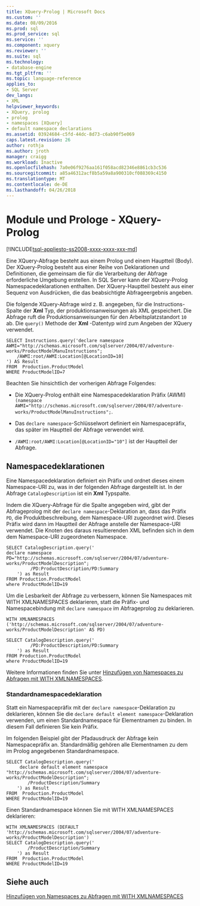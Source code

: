 ```yaml
---
title: XQuery-Prolog | Microsoft Docs
ms.custom: ''
ms.date: 08/09/2016
ms.prod: sql
ms.prod_service: sql
ms.service: ''
ms.component: xquery
ms.reviewer: ''
ms.suite: sql
ms.technology:
- database-engine
ms.tgt_pltfrm: ''
ms.topic: language-reference
applies_to:
- SQL Server
dev_langs:
- XML
helpviewer_keywords:
- XQuery, prolog
- prolog
- namespaces [XQuery]
- default namespace declarations
ms.assetid: 03924684-c5fd-44dc-8d73-c6ab90f5e069
caps.latest.revision: 26
author: rothja
ms.author: jroth
manager: craigg
ms.workload: Inactive
ms.openlocfilehash: 7a0e06f9276aa161f058acd82346e8861cb3c536
ms.sourcegitcommit: a85a46312acf8b5a59a8a900310cf088369c4150
ms.translationtype: MT
ms.contentlocale: de-DE
ms.lasthandoff: 04/26/2018
---
```

# <a name="modules-and-prologs---xquery-prolog"></a>Module und Prologe - XQuery-Prolog
[!INCLUDE[tsql-appliesto-ss2008-xxxx-xxxx-xxx-md](../includes/tsql-appliesto-ss2008-xxxx-xxxx-xxx-md.md)]

  Eine XQuery-Abfrage besteht aus einem Prolog und einem Hauptteil (Body). Der XQuery-Prolog besteht aus einer Reihe von Deklarationen und Definitionen, die gemeinsam die für die Verarbeitung der Abfrage erforderliche Umgebung erstellen. In SQL Server kann der XQuery-Prolog Namespacedeklarationen enthalten. Der XQuery-Hauptteil besteht aus einer Sequenz von Ausdrücken, die das beabsichtigte Abfrageergebnis angeben.  
  
 Die folgende XQuery-Abfrage wird z. B. angegeben, für die Instructions-Spalte der **Xml** Typ, der produktionsanweisungen als XML gespeichert. Die Abfrage ruft die Produktionsanweisungen für den Arbeitsplatzstandort `10` ab. Die `query()` Methode der **Xml** -Datentyp wird zum Angeben der XQuery verwendet.  
  
```  
SELECT Instructions.query('declare namespace AWMI="http://schemas.microsoft.com/sqlserver/2004/07/adventure-works/ProductModelManuInstructions";           
    /AWMI:root/AWMI:Location[@LocationID=10]  
') AS Result   
FROM  Production.ProductModel  
WHERE ProductModelID=7  
```  
  
 Beachten Sie hinsichtlich der vorherigen Abfrage Folgendes:  
  
-   Die XQuery-Prolog enthält eine Namespacedeklaration Präfix (AWMI) `(namespace AWMI="http://schemas.microsoft.com/sqlserver/2004/07/adventure-works/ProductModelManuInstructions";`.  
  
-   Das `declare namespace`-Schlüsselwort definiert ein Namespacepräfix, das später im Hauptteil der Abfrage verwendet wird.  
  
-   `/AWMI:root/AWMI:Location[@LocationID="10"]` ist der Hauptteil der Abfrage.  
  
## <a name="namespace-declarations"></a>Namespacedeklarationen  
 Eine Namespacedeklaration definiert ein Präfix und ordnet dieses einem Namespace-URI zu, was in der folgenden Abfrage dargestellt ist. In der Abfrage `CatalogDescription` ist ein **Xml** Typspalte.  
  
 Indem die XQuery-Abfrage für die Spalte angegeben wird, gibt der Abfrageprolog mit der `declare namespace`-Deklaration an, dass das Präfix `PD`, die Produktbeschreibung, dem Namespace-URI zugeordnet wird. Dieses Präfix wird dann im Hauptteil der Abfrage anstelle der Namespace-URI verwendet.  Die Knoten des daraus resultierenden XML befinden sich in dem dem Namespace-URI zugeordneten Namespace.  
  
```  
SELECT CatalogDescription.query('  
declare namespace PD="http://schemas.microsoft.com/sqlserver/2004/07/adventure-works/ProductModelDescription";  
         /PD:ProductDescription/PD:Summary   
    ') as Result  
FROM Production.ProductModel  
where ProductModelID=19  
```  
  
 Um die Lesbarkeit der Abfrage zu verbessern, können Sie Namespaces mit WITH XMLNAMESPACES deklarieren, statt die Präfix- und Namespacebindung mit `declare namespace` im Abfrageprolog zu deklarieren.  
  
```  
WITH XMLNAMESPACES ('http://schemas.microsoft.com/sqlserver/2004/07/adventure-works/ProductModelDescription' AS PD)  
  
SELECT CatalogDescription.query('  
         /PD:ProductDescription/PD:Summary   
    ') as Result  
FROM Production.ProductModel  
where ProductModelID=19  
```  
  
 Weitere Informationen finden Sie unter [Hinzufügen von Namespaces zu Abfragen mit WITH XMLNAMESPACES](../relational-databases/xml/add-namespaces-to-queries-with-with-xmlnamespaces.md).  
  
### <a name="default-namespace-declaration"></a>Standardnamespacedeklaration  
 Statt ein Namespacepräfix mit der `declare namespace`-Deklaration zu deklarieren, können Sie die `declare default element namespace`-Deklaration verwenden, um einen Standardnamespace für Elementnamen zu binden. In diesem Fall definieren Sie kein Präfix.  
  
 Im folgenden Beispiel gibt der Pfadausdruck der Abfrage kein Namespacepräfix an. Standardmäßig gehören alle Elementnamen zu dem im Prolog angegebenen Standardnamespace.  
  
```  
SELECT CatalogDescription.query('  
     declare default element namespace  "http://schemas.microsoft.com/sqlserver/2004/07/adventure-works/ProductModelDescription";  
        /ProductDescription/Summary   
    ') as Result  
FROM  Production.ProductModel  
WHERE ProductModelID=19   
```  
  
 Einen Standardnamespace können Sie mit WITH XMLNAMESPACES deklarieren:  
  
```  
WITH XMLNAMESPACES (DEFAULT 'http://schemas.microsoft.com/sqlserver/2004/07/adventure-works/ProductModelDescription')  
SELECT CatalogDescription.query('  
        /ProductDescription/Summary   
    ') as Result  
FROM  Production.ProductModel  
WHERE ProductModelID=19   
```  
  
## <a name="see-also"></a>Siehe auch  
 [Hinzufügen von Namespaces zu Abfragen mit WITH XMLNAMESPACES](../relational-databases/xml/add-namespaces-to-queries-with-with-xmlnamespaces.md)  
  
  
